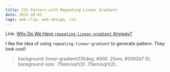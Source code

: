 ```yaml
---
title: CSS Pattern with Repeating Linear Gradient
date: 2015-10-01
tags: web-clip, web-design, css
---
```


Link: [Why Do We Have `repeating-linear-gradient` Anyway?](https://css-tricks.com/why-do-we-have-repeating-linear-gradient-anyway/)

I like the idea of using `repeating-linear-gradient` to generate pattern. They look cool!

> 	background: linear-gradient(135deg, #000 .25em, #0092b7 0);
> 	background-size: .75em/sqrt(2) .75em/sqrt(2);

